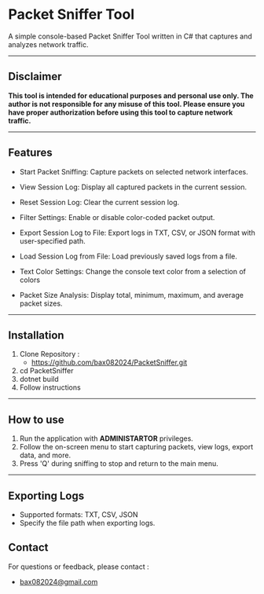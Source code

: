 ﻿# Packet Sniffer Tool

A simple console-based Packet Sniffer Tool written in C# that captures and analyzes network traffic.

---

## Disclaimer

**This tool is intended for educational purposes and personal use only. 
The author is not responsible for any misuse of this tool. 
Please ensure you have proper authorization before using this tool to capture network traffic.**

---

## Features 

- Start Packet Sniffing: Capture packets on selected network interfaces.

- View Session Log: Display all captured packets in the current session.

- Reset Session Log: Clear the current session log.

- Filter Settings: Enable or disable color-coded packet output.

- Export Session Log to File: Export logs in TXT, CSV, or JSON format with user-specified path.

- Load Session Log from File: Load previously saved logs from a file.

- Text Color Settings: Change the console text color from a selection of colors

- Packet Size Analysis: Display total, minimum, maximum, and average packet sizes.

---

## Installation

1. Clone Repository :
	- https://github.com/bax082024/PacketSniffer.git
2. cd PacketSniffer
3. dotnet build
4. Follow instructions

---

## How to use

1. Run the application with **ADMINISTARTOR** privileges.
2. Follow the on-screen menu to start capturing packets, view logs, export data, and more.
3. Press 'Q' during sniffing to stop and return to the main menu.

---

## Exporting Logs

- Supported formats: TXT, CSV, JSON
- Specify the file path when exporting logs.

## Contact

For questions or feedback, please contact :

- bax082024@gmail.com

